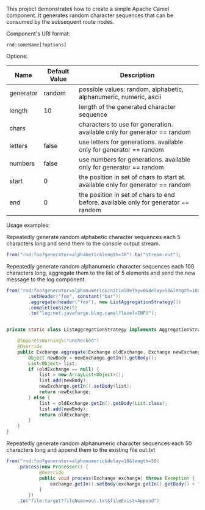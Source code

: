 This project demonstrates how to create a simple Apache Camel component.
It generates random character sequences that can be consumed by the subsequent route nodes.

Component's URI format:

```
rnd:someName[?options]
```

Options:

| Name | Default Value | Description
--- | --- | ---
generator | random | possible values: random, alphabetic, alphanumeric, numeric, ascii
length | 10 | length of the generated character sequence
chars | | characters to use for generation. available only for generator == random
letters | false | use letters for generations. available only for generator == random
numbers | false | use numbers for generations. available only for generator == random
start | 0 | the position in set of chars to start at. available only for generator == random
end | 0 | the position in set of chars to end before. available only for generator == random


Usage examples:

Repeatedly generate random alphabetic character sequences each 5 characters long
and send them to the console output stream.

```java
from("rnd:foo?generator=alphabetic&length=30").to("stream:out");
```

Repeatedly generate random alphanumeric character sequences each 100 characters long,
aggregate them to the list of 5 elements and send the new message to the log component.

```java
from("rnd:foo?generator=alphanumeric&initialDelay=0&delay=50&length=100")
        .setHeader("foo", constant("bar"))
        .aggregate(header("foo"), new ListAggregationStrategy())
        .completionSize(5)
        .to("log:net.javaforge.blog.camel?level=INFO");


private static class ListAggregationStrategy implements AggregationStrategy {

    @SuppressWarnings("unchecked")
    @Override
    public Exchange aggregate(Exchange oldExchange, Exchange newExchange) {
        Object newBody = newExchange.getIn().getBody();
        List<Object> list;
        if (oldExchange == null) {
            list = new ArrayList<Object>();
            list.add(newBody);
            newExchange.getIn().setBody(list);
            return newExchange;
        } else {
            list = oldExchange.getIn().getBody(List.class);
            list.add(newBody);
            return oldExchange;
        }
    }
}
```

Repeatedly generate random alphanumeric character sequences each 50 characters long and
append them to the existing file out.txt

```java
from("rnd:foo?generator=alphanumeric&delay=10&length=50)
    .process(new Processor() {
            @Override
            public void process(Exchange exchange) throws Exception {
                exchange.getIn().setBody(exchange.getIn().getBody() + "\n");
            }
        })
    .to("file:target?fileName=out.txt&fileExist=Append")
```
